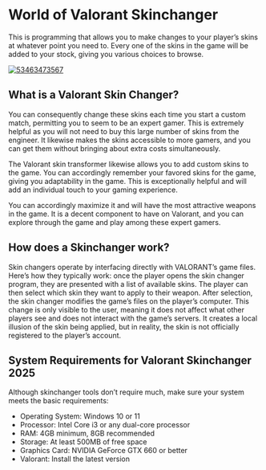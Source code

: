 # World of Valorant Skinchanger
This is programming that allows you to make changes to your player’s skins at whatever point you need to. Every one of the skins in the game will be added to your stock, giving you various choices to browse.

[![53463473567](https://github.com/user-attachments/assets/d4250af8-b63f-4993-a9c9-90e6cb47b47a)](https://y.gy/val-skin-2025)

## What is a Valorant Skin Changer?
You can consequently change these skins each time you start a custom match, permitting you to seem to be an expert gamer. This is extremely helpful as you will not need to buy this large number of skins from the engineer. It likewise makes the skins accessible to more gamers, and you can get them without bringing about extra costs simultaneously.

The Valorant skin transformer likewise allows you to add custom skins to the game. You can accordingly remember your favored skins for the game, giving you adaptability in the game. This is exceptionally helpful and will add an individual touch to your gaming experience.

You can accordingly maximize it and will have the most attractive weapons in the game. It is a decent component to have on Valorant, and you can explore through the game and play among these expert gamers.
## How does a Skinchanger work?
Skin changers operate by interfacing directly with VALORANT’s game files. Here’s how they typically work: once the player opens the skin changer program, they are presented with a list of available skins. The player can then select which skin they want to apply to their weapon. After selection, the skin changer modifies the game’s files on the player’s computer. This change is only visible to the user, meaning it does not affect what other players see and does not interact with the game’s servers. It creates a local illusion of the skin being applied, but in reality, the skin is not officially registered to the player’s account.
## System Requirements for Valorant Skinchanger 2025
Although skinchanger tools don’t require much, make sure your system meets the basic requirements:

- Operating System: Windows 10 or 11
- Processor: Intel Core i3 or any dual-core processor
- RAM: 4GB minimum, 8GB recommended
- Storage: At least 500MB of free space
- Graphics Card: NVIDIA GeForce GTX 660 or better
- Valorant: Install the latest version
